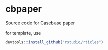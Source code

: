 # cbpaper
Source code for Casebase paper

for template, use 

```R 
devtools::install_github("rstudio/rticles")
```